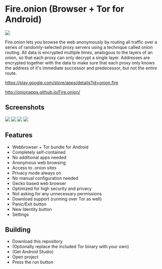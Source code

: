 # Fire.onion (Browser + Tor for Android)

![](https://raw.githubusercontent.com/OnionApps/Fire.onion/master/gfx/fgx.jpg)

Fire.onion lets you browse the web anonymously by routing all traffic over a series of randomly-selected proxy servers using a technique called onion routing. All data is encrypted multiple times, analogous to the layers of an onion, so that each proxy can only decrypt a single layer. Addresses are encrypted together with the data to make sure that each proxy only knows the address of it's immediate successor and predecessor, but not the entire route.

https://play.google.com/store/apps/details?id=onion.fire

http://onionapps.github.io/Fire.onion/

## Screenshots

![](https://github.com/OnionApps/Fire.onion/blob/master/gfx/s1.png)
![](https://github.com/OnionApps/Fire.onion/blob/master/gfx/s6.png)
![](https://github.com/OnionApps/Fire.onion/blob/master/gfx/s3.png)
![](https://github.com/OnionApps/Fire.onion/blob/master/gfx/s5.png)

## Features
- Webbrowser + Tor bundle for Android
- Completely self-contained
- No additional apps needed
- Anonymous web browsing
- Access to .onion sites
- Privacy mode always on
- No manual configuration needed
- Gecko based web browser
- Optimized for high security and privacy
- Not asking for any unnecessary permissions
- Download support (running over Tor as well)
- Panic/Exit button
- New Identity button
- Settings

## Building
- Download this repository
- (Optionally replace the included Tor binary with your own)
- (Get Android Studio)
- Open project
- Press the run button

